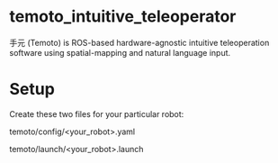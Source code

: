 # temoto_intuitive_teleoperator
手元 (Temoto) is ROS-based hardware-agnostic intuitive teleoperation software using spatial-mapping and natural language input.

# Setup
Create these two files for your particular robot:

temoto/config/<your_robot>.yaml

temoto/launch/<your_robot>.launch
